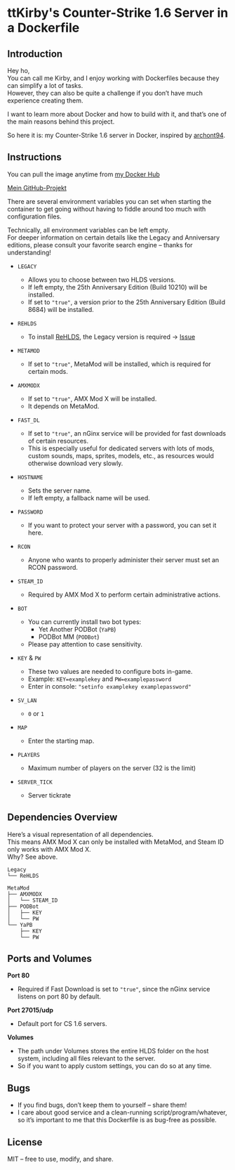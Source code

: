# ttKirby's Counter-Strike 1.6 Server in a Dockerfile

## Introduction

Hey ho,  
You can call me Kirby, and I enjoy working with Dockerfiles because they can simplify a lot of tasks.  
However, they can also be quite a challenge if you don’t have much experience creating them.

I want to learn more about Docker and how to build with it, and that’s one of the main reasons behind this project.

So here it is: my Counter-Strike 1.6 server in Docker, inspired by [archont94](https://github.com/archont94/counter-strike1.6).

## Instructions

You can pull the image anytime from [my Docker Hub](https://hub.docker.com/repository/docker/ttkirby/cs16-server)

<a href="[https://github.com/dein-user/dein-repo](https://hub.docker.com/repository/docker/ttkirby/cs16-server)" target="_blank">Mein GitHub-Projekt</a>


There are several environment variables you can set when starting the container to get going without having to fiddle around too much with configuration files.

Technically, all environment variables can be left empty.  
For deeper information on certain details like the Legacy and Anniversary editions, please consult your favorite search engine – thanks for understanding!

- `LEGACY`
  - Allows you to choose between two HLDS versions.
  - If left empty, the 25th Anniversary Edition (Build 10210) will be installed.
  - If set to `"true"`, a version prior to the 25th Anniversary Edition (Build 8684) will be installed.

- `REHLDS`
  - To install [ReHLDS](https://github.com/rehlds/ReHLDS), the Legacy version is required → [Issue](https://github.com/rehlds/ReHLDS/issues/999)

- `METAMOD`
  - If set to `"true"`, MetaMod will be installed, which is required for certain mods.

- `AMXMODX`
  - If set to `"true"`, AMX Mod X will be installed.
  - It depends on MetaMod.

- `FAST_DL`
  - If set to `"true"`, an nGinx service will be provided for fast downloads of certain resources.
  - This is especially useful for dedicated servers with lots of mods, custom sounds, maps, sprites, models, etc., as resources would otherwise download very slowly.

- `HOSTNAME`
  - Sets the server name.
  - If left empty, a fallback name will be used.

- `PASSWORD`
  - If you want to protect your server with a password, you can set it here.

- `RCON`
  - Anyone who wants to properly administer their server must set an RCON password.

- `STEAM_ID`
  - Required by AMX Mod X to perform certain administrative actions.

- `BOT`
  - You can currently install two bot types:
    - Yet Another PODBot (`YaPB`)
    - PODBot MM (`PODBot`)
  - Please pay attention to case sensitivity.

- `KEY` & `PW`
  - These two values are needed to configure bots in-game.
  - Example: `KEY=examplekey` and `PW=examplepassword`
  - Enter in console: `"setinfo examplekey examplepassword"`

- `SV_LAN`
  - `0` or `1`

- `MAP`
  - Enter the starting map.

- `PLAYERS`
  - Maximum number of players on the server (32 is the limit)

- `SERVER_TICK`
  - Server tickrate

## Dependencies Overview

Here’s a visual representation of all dependencies.  
This means AMX Mod X can only be installed with MetaMod, and Steam ID only works with AMX Mod X.  
Why? See above.

```
Legacy
└── ReHLDS

MetaMod
├── AMXMODX
│   └── STEAM_ID
├── PODBot
│   ├── KEY
│   └── PW
└── YaPB
    ├── KEY
    └── PW
```

## Ports and Volumes

**Port 80**  
- Required if Fast Download is set to `"true"`, since the nGinx service listens on port 80 by default.

**Port 27015/udp**  
- Default port for CS 1.6 servers.

**Volumes**  
- The path under Volumes stores the entire HLDS folder on the host system, including all files relevant to the server.
- So if you want to apply custom settings, you can do so at any time.

## Bugs

- If you find bugs, don’t keep them to yourself – share them!
- I care about good service and a clean-running script/program/whatever, so it’s important to me that this Dockerfile is as bug-free as possible.

## License

MIT – free to use, modify, and share.
